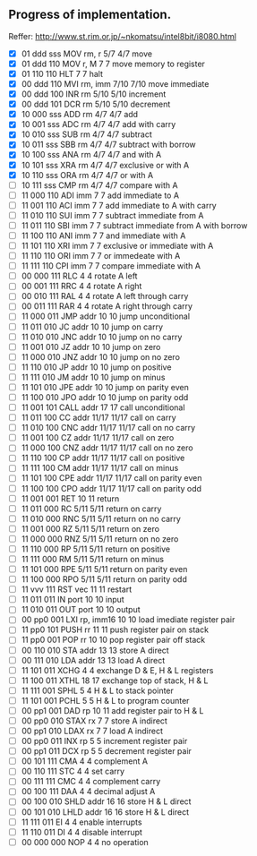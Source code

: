 
## Progress of implementation.

Reffer:
http://www.st.rim.or.jp/~nkomatsu/intel8bit/i8080.html

- [x] 01 ddd sss  MOV   rm, r     5/7   4/7  move
- [x] 01 ddd 110  MOV   r, M       7     7   move memory to register
- [x] 01 110 110  HLT              7     7   halt
- [x] 00 ddd 110  MVI   rm, imm   7/10  7/10 move immediate
- [x] 00 ddd 100  INR   rm        5/10  5/10 increment
- [x] 00 ddd 101  DCR   rm        5/10  5/10 decrement
- [x] 10 000 sss  ADD   rm        4/7   4/7  add
- [x] 10 001 sss  ADC   rm        4/7   4/7  add with carry
- [x] 10 010 sss  SUB   rm        4/7   4/7  subtract
- [x] 10 011 sss  SBB   rm        4/7   4/7  subtract with borrow
- [x] 10 100 sss  ANA   rm        4/7   4/7  and with A
- [x] 10 101 sss  XRA   rm        4/7   4/7  exclusive or with A
- [x] 10 110 sss  ORA   rm        4/7   4/7  or with A
- [ ] 10 111 sss  CMP   rm        4/7   4/7  compare with A
- [ ] 11 000 110  ADI   imm        7     7   add immediate to A
- [ ] 11 001 110  ACI   imm        7     7   add immediate to A with carry
- [ ] 11 010 110  SUI   imm        7     7   subtract immediate from A
- [ ] 11 011 110  SBI   imm        7     7   subtract immediate from A with borrow
- [ ] 11 100 110  ANI   imm        7     7   and immediate with A
- [ ] 11 101 110  XRI   imm        7     7   exclusive or immediate with A
- [ ] 11 110 110  ORI   imm        7     7   or immedeate with A
- [ ] 11 111 110  CPI   imm        7     7   compare immediate with A
- [ ] 00 000 111  RLC              4     4   rotate A left
- [ ] 00 001 111  RRC              4     4   rotate A right
- [ ] 00 010 111  RAL              4     4   rotate A left through carry
- [ ] 00 011 111  RAR              4     4   rotate A right through carry
- [ ] 11 000 011  JMP   addr      10    10   jump unconditional
- [ ] 11 011 010  JC    addr      10    10   jump on carry
- [ ] 11 010 010  JNC   addr      10    10   jump on no carry
- [ ] 11 001 010  JZ    addr      10    10   jump on zero
- [ ] 11 000 010  JNZ   addr      10    10   jump on no zero
- [ ] 11 110 010  JP    addr      10    10   jump on positive
- [ ] 11 111 010  JM    addr      10    10   jump on minus
- [ ] 11 101 010  JPE   addr      10    10   jump on parity even
- [ ] 11 100 010  JPO   addr      10    10   jump on parity odd
- [ ] 11 001 101  CALL  addr      17    17   call unconditional
- [ ] 11 011 100  CC    addr     11/17 11/17 call on carry
- [ ] 11 010 100  CNC   addr     11/17 11/17 call on no carry
- [ ] 11 001 100  CZ    addr     11/17 11/17 call on zero
- [ ] 11 000 100  CNZ   addr     11/17 11/17 call on no zero
- [ ] 11 110 100  CP    addr     11/17 11/17 call on positive
- [ ] 11 111 100  CM    addr     11/17 11/17 call on minus
- [ ] 11 101 100  CPE   addr     11/17 11/17 call on parity even
- [ ] 11 100 100  CPO   addr     11/17 11/17 call on parity odd
- [ ] 11 001 001  RET             10    11   return
- [ ] 11 011 000  RC              5/11  5/11 return on carry
- [ ] 11 010 000  RNC             5/11  5/11 return on no carry
- [ ] 11 001 000  RZ              5/11  5/11 return on zero
- [ ] 11 000 000  RNZ             5/11  5/11 return on no zero
- [ ] 11 110 000  RP              5/11  5/11 return on positive
- [ ] 11 111 000  RM              5/11  5/11 return on minus
- [ ] 11 101 000  RPE             5/11  5/11 return on parity even
- [ ] 11 100 000  RPO             5/11  5/11 return on parity odd
- [ ] 11 vvv 111  RST   vec       11    11   restart
- [ ] 11 011 011  IN    port      10    10   input
- [ ] 11 010 011  OUT   port      10    10   output
- [ ] 00 pp0 001  LXI   rp, imm16 10    10   load imediate register pair
- [ ] 11 pp0 101  PUSH  rr        11    11   push register pair on stack
- [ ] 11 pp0 001  POP   rr        10    10   pop register pair off stack
- [ ] 00 110 010  STA   addr      13    13   store A direct
- [ ] 00 111 010  LDA   addr      13    13   load A direct
- [ ] 11 101 011  XCHG             4     4   exchange D & E, H & L registers
- [ ] 11 100 011  XTHL            18    17   exchange top of stack, H & L
- [ ] 11 111 001  SPHL             5     4   H & L to stack pointer
- [ ] 11 101 001  PCHL             5     5   H & L to program counter
- [ ] 00 pp1 001  DAD   rp        10    11   add register pair to H & L
- [ ] 00 pp0 010  STAX  rx         7     7   store A indirect
- [ ] 00 pp1 010  LDAX  rx         7     7   load A indirect
- [ ] 00 pp0 011  INX   rp         5     5   increment register pair
- [ ] 00 pp1 011  DCX   rp         5     5   decrement register pair
- [ ] 00 101 111  CMA              4     4   complement A
- [ ] 00 110 111  STC              4     4   set carry
- [ ] 00 111 111  CMC              4     4   complement carry
- [ ] 00 100 111  DAA              4     4   decimal adjust A
- [ ] 00 100 010  SHLD  addr      16    16   store H & L direct
- [ ] 00 101 010  LHLD  addr      16    16   store H & L direct
- [ ] 11 111 011  EI               4     4   enable interrupts
- [ ] 11 110 011  DI               4     4   disable interrupt
- [ ] 00 000 000  NOP              4     4   no operation
